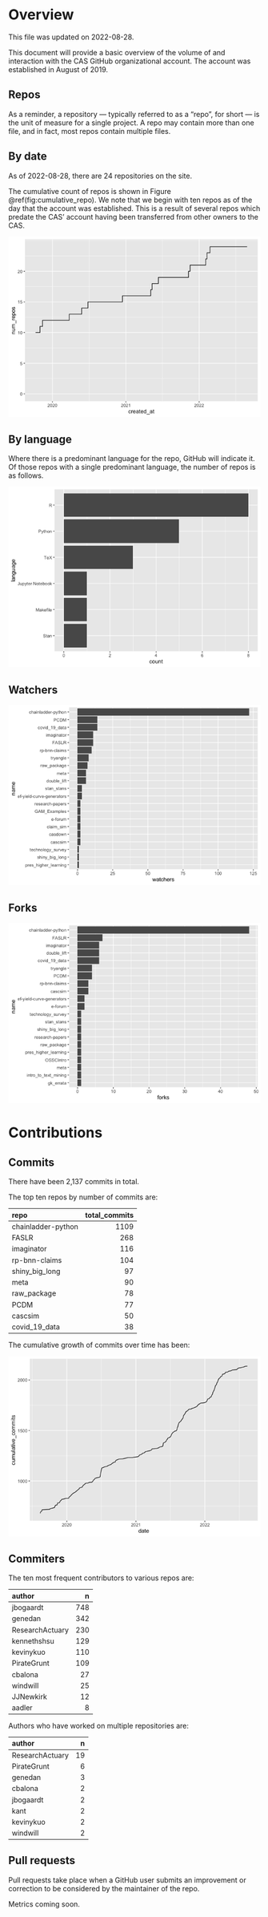 # Overview

This file was updated on 2022-08-28.

This document will provide a basic overview of the volume of and
interaction with the CAS GitHub organizational account. The account was
established in August of 2019.

## Repos

As a reminder, a repository — typically referred to as a “repo”, for
short — is the unit of measure for a single project. A repo may contain
more than one file, and in fact, most repos contain multiple files.

## By date

As of 2022-08-28, there are 24 repositories on the site.

The cumulative count of repos is shown in Figure
@ref(fig:cumulative\_repo). We note that we begin with ten repos as of
the day that the account was established. This is a result of several
repos which predate the CAS’ account having been transferred from other
owners to the CAS.

![](core_metrics_files/figure-markdown_strict/cumulative_repo-1.png)

## By language

Where there is a predominant language for the repo, GitHub will indicate
it. Of those repos with a single predominant language, the number of
repos is as follows.

![](core_metrics_files/figure-markdown_strict/unnamed-chunk-5-1.png)

## Watchers

![](core_metrics_files/figure-markdown_strict/unnamed-chunk-6-1.png)

<!--
## Stars


-->

## Forks

![](core_metrics_files/figure-markdown_strict/unnamed-chunk-8-1.png)

<!-- Maybe add some stuff about words in the description or some shit. -->

# Contributions

## Commits

There have been 2,137 commits in total.

The top ten repos by number of commits are:

<table>
<thead>
<tr class="header">
<th style="text-align: left;">repo</th>
<th style="text-align: right;">total_commits</th>
</tr>
</thead>
<tbody>
<tr class="odd">
<td style="text-align: left;">chainladder-python</td>
<td style="text-align: right;">1109</td>
</tr>
<tr class="even">
<td style="text-align: left;">FASLR</td>
<td style="text-align: right;">268</td>
</tr>
<tr class="odd">
<td style="text-align: left;">imaginator</td>
<td style="text-align: right;">116</td>
</tr>
<tr class="even">
<td style="text-align: left;">rp-bnn-claims</td>
<td style="text-align: right;">104</td>
</tr>
<tr class="odd">
<td style="text-align: left;">shiny_big_long</td>
<td style="text-align: right;">97</td>
</tr>
<tr class="even">
<td style="text-align: left;">meta</td>
<td style="text-align: right;">90</td>
</tr>
<tr class="odd">
<td style="text-align: left;">raw_package</td>
<td style="text-align: right;">78</td>
</tr>
<tr class="even">
<td style="text-align: left;">PCDM</td>
<td style="text-align: right;">77</td>
</tr>
<tr class="odd">
<td style="text-align: left;">cascsim</td>
<td style="text-align: right;">50</td>
</tr>
<tr class="even">
<td style="text-align: left;">covid_19_data</td>
<td style="text-align: right;">38</td>
</tr>
</tbody>
</table>

The cumulative growth of commits over time has been:

![](core_metrics_files/figure-markdown_strict/unnamed-chunk-12-1.png)

<!-- Show commits over time for each repo separately. 

![](core_metrics_files/figure-markdown_strict/unnamed-chunk-13-1.png)

![](core_metrics_files/figure-markdown_strict/unnamed-chunk-14-1.png)


![](core_metrics_files/figure-markdown_strict/unnamed-chunk-15-1.png)

```
## <ggproto object: Class FacetWrap, Facet, gg>
##     compute_layout: function
##     draw_back: function
##     draw_front: function
##     draw_labels: function
##     draw_panels: function
##     finish_data: function
##     init_scales: function
##     map_data: function
##     params: list
##     setup_data: function
##     setup_params: function
##     shrink: TRUE
##     train_scales: function
##     vars: function
##     super:  <ggproto object: Class FacetWrap, Facet, gg>
```


-->

## Commiters

The ten most frequent contributors to various repos are:

<table>
<thead>
<tr class="header">
<th style="text-align: left;">author</th>
<th style="text-align: right;">n</th>
</tr>
</thead>
<tbody>
<tr class="odd">
<td style="text-align: left;">jbogaardt</td>
<td style="text-align: right;">748</td>
</tr>
<tr class="even">
<td style="text-align: left;">genedan</td>
<td style="text-align: right;">342</td>
</tr>
<tr class="odd">
<td style="text-align: left;">ResearchActuary</td>
<td style="text-align: right;">230</td>
</tr>
<tr class="even">
<td style="text-align: left;">kennethshsu</td>
<td style="text-align: right;">129</td>
</tr>
<tr class="odd">
<td style="text-align: left;">kevinykuo</td>
<td style="text-align: right;">110</td>
</tr>
<tr class="even">
<td style="text-align: left;">PirateGrunt</td>
<td style="text-align: right;">109</td>
</tr>
<tr class="odd">
<td style="text-align: left;">cbalona</td>
<td style="text-align: right;">27</td>
</tr>
<tr class="even">
<td style="text-align: left;">windwill</td>
<td style="text-align: right;">25</td>
</tr>
<tr class="odd">
<td style="text-align: left;">JJNewkirk</td>
<td style="text-align: right;">12</td>
</tr>
<tr class="even">
<td style="text-align: left;">aadler</td>
<td style="text-align: right;">8</td>
</tr>
</tbody>
</table>

Authors who have worked on multiple repositories are:

<table>
<thead>
<tr class="header">
<th style="text-align: left;">author</th>
<th style="text-align: right;">n</th>
</tr>
</thead>
<tbody>
<tr class="odd">
<td style="text-align: left;">ResearchActuary</td>
<td style="text-align: right;">19</td>
</tr>
<tr class="even">
<td style="text-align: left;">PirateGrunt</td>
<td style="text-align: right;">6</td>
</tr>
<tr class="odd">
<td style="text-align: left;">genedan</td>
<td style="text-align: right;">3</td>
</tr>
<tr class="even">
<td style="text-align: left;">cbalona</td>
<td style="text-align: right;">2</td>
</tr>
<tr class="odd">
<td style="text-align: left;">jbogaardt</td>
<td style="text-align: right;">2</td>
</tr>
<tr class="even">
<td style="text-align: left;">kant</td>
<td style="text-align: right;">2</td>
</tr>
<tr class="odd">
<td style="text-align: left;">kevinykuo</td>
<td style="text-align: right;">2</td>
</tr>
<tr class="even">
<td style="text-align: left;">windwill</td>
<td style="text-align: right;">2</td>
</tr>
</tbody>
</table>

## Pull requests

Pull requests take place when a GitHub user submits an improvement or
correction to be considered by the maintainer of the repo.

Metrics coming soon.
